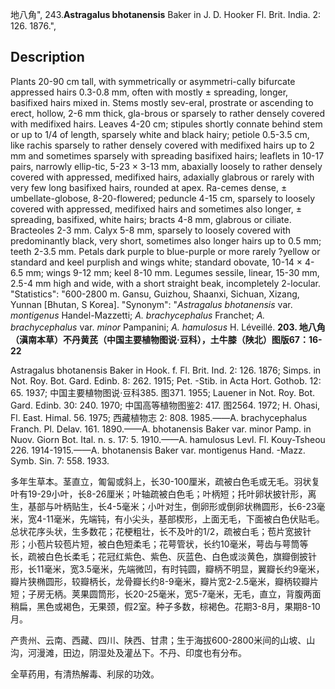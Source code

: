 地八角",
243.**Astragalus bhotanensis** Baker in J. D. Hooker Fl. Brit. India. 2: 126. 1876.",

## Description
Plants 20-90 cm tall, with symmetrically or asymmetri-cally bifurcate appressed hairs 0.3-0.8 mm, often with mostly ± spreading, longer, basifixed hairs mixed in. Stems mostly sev-eral, prostrate or ascending to erect, hollow, 2-6 mm thick, gla-brous or sparsely to rather densely covered with medifixed hairs. Leaves 4-20 cm; stipules shortly connate behind stem or up to 1/4 of length, sparsely white and black hairy; petiole 0.5-3.5 cm, like rachis sparsely to rather densely covered with medifixed hairs up to 2 mm and sometimes sparsely with spreading basifixed hairs; leaflets in 10-17 pairs, narrowly ellip-tic, 5-23 × 3-13 mm, abaxially loosely to rather densely covered with appressed, medifixed hairs, adaxially glabrous or rarely with very few long basifixed hairs, rounded at apex. Ra-cemes dense, ± umbellate-globose, 8-20-flowered; peduncle 4-15 cm, sparsely to loosely covered with appressed, medifixed hairs and sometimes also longer, ± spreading, basifixed, white hairs; bracts 4-8 mm, glabrous or ciliate. Bracteoles 2-3 mm. Calyx 5-8 mm, sparsely to loosely covered with predominantly black, very short, sometimes also longer hairs up to 0.5 mm; teeth 2-3.5 mm. Petals dark purple to blue-purple or more rarely ?yellow or standard and keel purplish and wings white; standard obovate, 10-14 × 4-6.5 mm; wings 9-12 mm; keel 8-10 mm. Legumes sessile, linear, 15-30 mm, 2.5-4 mm high and wide, with a short straight beak, incompletely 2-locular.
  "Statistics": "600-2800 m. Gansu, Guizhou, Shaanxi, Sichuan, Xizang, Yunnan [Bhutan, S Korea].
  "Synonym": "*Astragalus bhotanensis* var. *montigenus* Handel-Mazzetti; *A. brachycephalus* Franchet; *A. brachycephalus* var. *minor* Pampanini; *A. hamulosus* H. Léveillé.
**203. 地八角（滇南本草）不丹黄芪（中国主要植物图说·豆科），土牛膝（陕北）图版67：16-22**

Astragalus bhotanensis Baker in Hook. f. Fl. Brit. Ind. 2: 126. 1876; Simps. in Not. Roy. Bot. Gard. Edinb. 8: 262. 1915; Pet. -Stib. in Acta Hort. Gothob. 12: 65. 1937; 中国主要植物图说·豆科385. 图371. 1955; Lauener in Not. Roy. Bot. Gard. Edinb. 30: 240. 1970; 中国高等植物图鉴2: 417. 图2564. 1972; H. Ohasi, Fl. East. Himal. 56. 1975; 西藏植物志 2: 808. 1985.——A. brachycephalus Franch. Pl. Delav. 161. 1890.——A. bhotanensis Baker var. minor Pamp. in Nuov. Giorn Bot. Ital. n. s. 17: 5. 1910.——A. hamulosus Levl. Fl. Kouy-Tsheou 226. 1914-1915.——A. bhotanensis Baker var. montigenus Hand. -Mazz. Symb. Sin. 7: 558. 1933.

多年生草本。茎直立，匍匐或斜上，长30-100厘米，疏被白色毛或无毛。羽状复叶有19-29小叶，长8-26厘米；叶轴疏被白色毛；叶柄短；托叶卵状披针形，离生，基部与叶柄贴生，长4-5毫米；小叶对生，倒卵形或倒卵状椭圆形，长6-23毫米，宽4-11毫米，先端钝，有小尖头，基部楔形，上面无毛，下面被白色伏贴毛。总状花序头状，生多数花；花梗粗壮，长不及叶的1/2，疏被白毛；苞片宽披针形；小苞片较苞片短，被白色短柔毛；花萼管状，长约10毫米，萼齿与萼筒等长，疏被白色长柔毛；花冠红紫色、紫色、灰蓝色、白色或淡黄色，旗瓣倒披针形，长11毫米，宽3.5毫米，先端微凹，有时钝圆，瓣柄不明显，翼瓣长约9毫米，瓣片狭椭圆形，较瓣柄长，龙骨瓣长约8-9毫米，瓣片宽2-2.5毫米，瓣柄较瓣片短；子房无柄。荚果圆筒形，长20-25毫米，宽5-7毫米，无毛，直立，背腹两面稍扁，黑色或褐色，无果颈，假2室。种子多数，棕褐色。花期3-8月，果期8-10月。

产贵州、云南、西藏、四川、陕西、甘肃；生于海拔600-2800米间的山坡、山沟，河漫滩，田边，阴湿处及灌丛下。不丹、印度也有分布。

全草药用，有清热解毒、利尿的功效。
